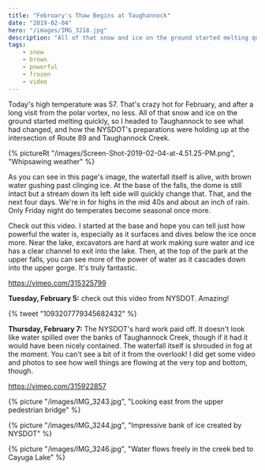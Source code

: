 ```yaml
---
title: "February's Thaw Begins at Taughannock"
date: "2019-02-04"
hero: "/images/IMG_3218.jpg"
description: "All of that snow and ice on the ground started melting quickly, so I headed to Taughannock to see what had changed, and how the NYSDOT's preparations were holding up at the intersection of Route 89 and Taughannock Creek."
tags:
    - snow
    - brown
    - powerful
    - frozen
    - video
---
```


Today's high temperature was 57. That's crazy hot for February, and after a long visit from the polar vortex, no less. All of that snow and ice on the ground started melting quickly, so I headed to Taughannock to see what had changed, and how the NYSDOT's preparations were holding up at the intersection of Route 89 and Taughannock Creek.

{% pictureRt "/images/Screen-Shot-2019-02-04-at-4.51.25-PM.png", "Whipsawing weather" %}

As you can see in this page's image, the waterfall itself is alive, with brown water gushing past clinging ice. At the base of the falls, the dome is still intact but a stream down its left side will quickly change that. That, and the next four days. We're in for highs in the mid 40s and about an inch of rain. Only Friday night do temperates become seasonal once more.

Check out this video. I started at the base and hope you can tell just how powerful the water is, especially as it surfaces and dives below the ice once more. Near the lake, excavators are hard at work making sure water and ice has a clear channel to exit into the lake. Then, at the top of the park at the upper falls, you can see more of the power of water as it cascades down into the upper gorge. It's truly fantastic.

https://vimeo.com/315325799

**Tuesday, February 5:** check out this video from NYSDOT. Amazing!

{% tweet "1093207779345682432" %}

**Thursday, February 7:** The NYSDOT's hard work paid off. It doesn't look like water spilled over the banks of Taughannock Creek, though if it had it would have been nicely contained. The waterfall itself is shrouded in fog at the moment. You can't see a bit of it from the overlook! I did get some video and photos to see how well things are flowing at the very top and bottom, though.

https://vimeo.com/315922857

{% picture "/images/IMG_3243.jpg", "Looking east from the upper pedestrian bridge" %}

{% picture "/images/IMG_3244.jpg", "Impressive bank of ice created by NYSDOT" %}

{% picture "/images/IMG_3246.jpg", "Water flows freely in the creek bed to Cayuga Lake" %}
